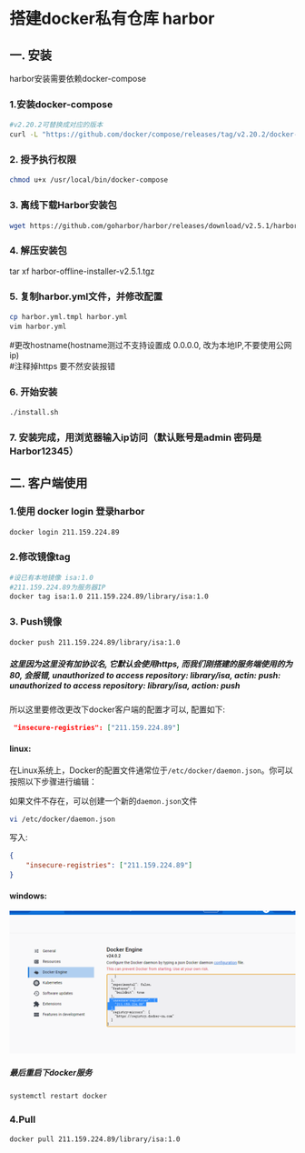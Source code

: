 # 搭建docker私有仓库 harbor

## 一. 安装
harbor安装需要依赖docker-compose
### 1.安装docker-compose
```bash
#v2.20.2可替换成对应的版本
curl -L "https://github.com/docker/compose/releases/tag/v2.20.2/docker-compose-$(uname -s)-$(uname -m)" -o /usr/local/bin/docker-compose
```
### 2. 授予执行权限
```bash
chmod u+x /usr/local/bin/docker-compose
```
### 3. 离线下载Harbor安装包
```bash
wget https://github.com/goharbor/harbor/releases/download/v2.5.1/harbor-offline-installer-v2.5.1.tgz
```

### 4. 解压安装包
tar xf  harbor-offline-installer-v2.5.1.tgz

### 5. 复制harbor.yml文件，并修改配置
```bash
cp harbor.yml.tmpl harbor.yml
vim harbor.yml
```
#更改hostname(hostname测过不支持设置成 0.0.0.0, 改为本地IP,不要使用公网ip)  
#注释掉https 要不然安装报错

### 6. 开始安装
```bash
./install.sh
```
### 7. 安装完成，用浏览器输入ip访问（默认账号是admin  密码是Harbor12345）
## 二. 客户端使用

### 1.使用 docker login 登录harbor
```bash
docker login 211.159.224.89
```

### 2.修改镜像tag

```bash
#设已有本地镜像 isa:1.0
#211.159.224.89为服务器IP
docker tag isa:1.0 211.159.224.89/library/isa:1.0
```

### 3. Push镜像

```bash
docker push 211.159.224.89/library/isa:1.0
```



##### 这里因为这里没有加协议名, 它默认会使用https, 而我们刚搭建的服务端使用的为80, 会报错, unauthorized to access repository: library/isa, actin: push: unauthorized to access repository: library/isa, action: push

所以这里要修改更改下docker客户端的配置才可以, 配置如下:

``` json
 "insecure-registries": ["211.159.224.89"]
```

#### linux:

在Linux系统上，Docker的配置文件通常位于`/etc/docker/daemon.json`。你可以按照以下步骤进行编辑：

如果文件不存在，可以创建一个新的`daemon.json`文件

``` bash
vi /etc/docker/daemon.json
```

写入:

``` json
{
    "insecure-registries": ["211.159.224.89"]
}
```



#### windows:

   

![image-20230705133915656](私有仓库.assets/image-20230705133915656.png)

##### 最后重启下docker服务 

  ``` bash 
  systemctl restart docker
  ```

### 4.Pull

```bash
docker pull 211.159.224.89/library/isa:1.0
```

